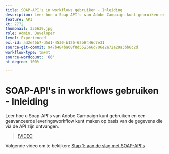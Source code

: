 ```yaml
---
title: SOAP-API's in workflows gebruiken - Inleiding
description: Leer hoe u Soap-API's van Adobe Campaign kunt gebruiken en een geavanceerde leveringsworkflow kunt maken op basis van de gegevens die via de API zijn ontvangen.
feature: API
kt: 7772
thumbnail: 336639.jpg
role: Admin, Developer
level: Experienced
exl-id: ad2e46b7-d5d1-4530-b126-62b8446d7e31
source-git-commit: 947b484ba08f8d552566d706e2e72a29a3bb6c2d
workflow-type: tm+mt
source-wordcount: '66'
ht-degree: 100%

---
```


# SOAP-API&#39;s in workflows gebruiken - Inleiding

Leer hoe u Soap-API&#39;s van Adobe Campaign kunt gebruiken en een geavanceerde leveringsworkflow kunt maken op basis van de gegevens die via de API zijn ontvangen.

>[!VIDEO](https://video.tv.adobe.com/v/336639?quality=12)

Volgende video om te bekijken: [Stap 1: aan de slag met SOAP-API&#39;s](/help/tutorial-use-soap-apis/get-started-with-soap-apis.md)
